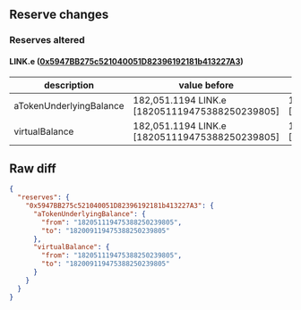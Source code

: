 ## Reserve changes

### Reserves altered

#### LINK.e ([0x5947BB275c521040051D82396192181b413227A3](https://snowtrace.io/address/0x5947BB275c521040051D82396192181b413227A3))

| description | value before | value after |
| --- | --- | --- |
| aTokenUnderlyingBalance | 182,051.1194 LINK.e [182051119475388250239805] | 182,009.1194 LINK.e [182009119475388250239805] |
| virtualBalance | 182,051.1194 LINK.e [182051119475388250239805] | 182,009.1194 LINK.e [182009119475388250239805] |


## Raw diff

```json
{
  "reserves": {
    "0x5947BB275c521040051D82396192181b413227A3": {
      "aTokenUnderlyingBalance": {
        "from": "182051119475388250239805",
        "to": "182009119475388250239805"
      },
      "virtualBalance": {
        "from": "182051119475388250239805",
        "to": "182009119475388250239805"
      }
    }
  }
}
```